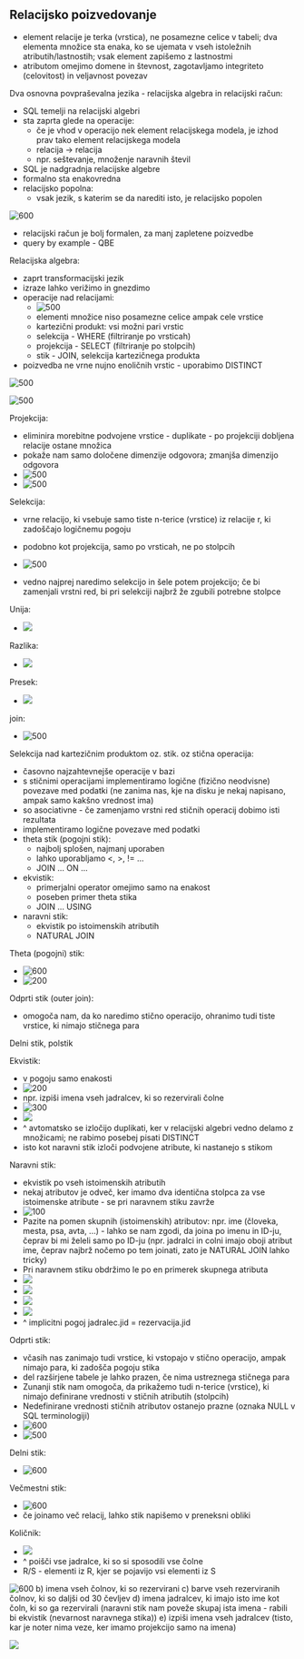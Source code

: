 ## Relacijsko poizvedovanje
- element relacije je terka (vrstica), ne posamezne celice v tabeli; dva elementa množice sta enaka, ko se ujemata v vseh istoležnih atributih/lastnostih; vsak element zapišemo z lastnostmi
- atributom omejimo domene in števnost, zagotavljamo integriteto (celovitost) in veljavnost povezav

Dva osnovna povpraševalna jezika - relacijska algebra in relacijski račun:
- SQL temelji na relacijski algebri
- sta zaprta glede na operacije:
	- če je vhod v operacijo nek element relacijskega modela, je izhod prav tako element relacijskega modela
	- relacija -> relacija
	- npr. seštevanje, množenje naravnih števil
- SQL je nadgradnja relacijske algebre
- formalno sta enakovredna
- relacijsko popolna:
	- vsak jezik, s katerim se da narediti isto, je relacijsko popolen

![600](Pasted%20image%2020240307154735.png)
- relacijski račun je bolj formalen, za manj zapletene poizvedbe
- query by example - QBE

Relacijska algebra:
- zaprt transformacijski jezik
- izraze lahko verižimo in gnezdimo
- operacije nad relacijami:
	- ![500](Pasted%20image%2020240307155419.png)
	- elementi množice niso posamezne celice ampak cele vrstice
	- kartezični produkt: vsi možni pari vrstic
	- selekcija - WHERE (filtriranje po vrsticah)
	- projekcija - SELECT (filtriranje po stolpcih)
	- stik - JOIN, selekcija kartezičnega produkta
- poizvedba ne vrne nujno enoličnih vrstic - uporabimo DISTINCT

![500](Pasted%20image%2020240307155933.png)

![500](Pasted%20image%2020240307162216.png)

Projekcija:
-  eliminira morebitne podvojene vrstice - duplikate - po projekciji dobljena relacije ostane množica
- pokaže nam samo določene dimenzije odgovora; zmanjša dimenzijo odgovora
- ![500](Pasted%20image%2020240307162628.png)
- ![500](Pasted%20image%2020240307162724.png)

Selekcija:
-  vrne relacijo, ki vsebuje samo tiste n-terice (vrstice) iz relacije r, ki zadoščajo logičnemu pogoju
- podobno kot projekcija, samo po vrsticah, ne po stolpcih
- ![500](Pasted%20image%2020240307162803.png)

- vedno najprej naredimo selekcijo in šele potem projekcijo; če bi zamenjali vrstni red, bi pri selekciji najbrž že zgubili potrebne stolpce

Unija:
- ![](Pasted%20image%2020240307163859.png)

Razlika:
- ![](Pasted%20image%2020240307164305.png)

Presek:
- ![](Pasted%20image%2020240307164322.png)


join:
- ![500](Pasted%20image%2020240307165208.png)

Selekcija nad kartezičnim produktom oz. stik. oz stična operacija:
- časovno najzahtevnejše operacije v bazi
- s stičnimi operacijami implementiramo logične (fizično neodvisne) povezave med podatki (ne zanima nas, kje na disku je nekaj napisano, ampak samo kakšno vrednost ima)
- so asociativne - če zamenjamo vrstni red stičnih operacij dobimo isti rezultata
- implementiramo logične povezave med podatki
- theta stik (pogojni stik):
	- najbolj splošen, najmanj uporaben
	- lahko uporabljamo <, >, != ...
	- JOIN ... ON ...
- ekvistik:
	- primerjalni operator omejimo samo na enakost
	- poseben primer theta stika
	- JOIN ... USING
- naravni stik:
	- ekvistik po istoimenskih atributih
	- NATURAL JOIN

Theta (pogojni) stik:
-  ![600](Pasted%20image%2020240307170022.png)
- ![200](Pasted%20image%2020240314144210.png)

Odprti stik (outer join):
- omogoča nam, da ko naredimo stično operacijo, ohranimo tudi tiste vrstice, ki nimajo stičnega para

Delni stik, polstik

Ekvistik:
- v pogoju samo enakosti
- ![200](Pasted%20image%2020240314144247.png)
- npr. izpiši imena vseh jadralcev, ki so rezervirali čolne
- ![300](Pasted%20image%2020240314144504.png)
- ![](Pasted%20image%2020240314144604.png)
- ^ avtomatsko se izločijo duplikati, ker v relacijski algebri vedno delamo z množicami; ne rabimo posebej pisati DISTINCT
- isto kot naravni stik izloči podvojene atribute, ki nastanejo s stikom

Naravni stik:
- ekvistik po vseh istoimenskih atributih
- nekaj atributov je odveč, ker imamo dva identična stolpca za vse istoimenske atribute - se pri naravnem stiku zavrže
- ![100](Pasted%20image%2020240314144709.png)
- Pazite na pomen skupnih (istoimenskih) atributov: npr. ime (človeka, mesta, psa, avta, ...) - lahko se nam zgodi, da joina po imenu in ID-ju, čeprav bi mi želeli samo po ID-ju (npr. jadralci in colni imajo oboji atribut ime, čeprav najbrž nočemo po tem joinati, zato je NATURAL JOIN lahko tricky)
- Pri naravnem stiku obdržimo le po en primerek skupnega atributa
- ![](Pasted%20image%2020240314144827.png)
- ![](Pasted%20image%2020240314144839.png)
- ![](Pasted%20image%2020240314144856.png)
- ![](Pasted%20image%2020240314144913.png)
- ^ implicitni pogoj jadralec.jid = rezervacija.jid

Odprti stik:
- včasih nas zanimajo tudi vrstice, ki vstopajo v stično operacijo, ampak nimajo para, ki zadošča pogoju stika
- del razširjene tabele je lahko prazen, če nima ustreznega stičnega para
- Zunanji stik nam omogoča, da prikažemo tudi n-terice (vrstice), ki nimajo definirane vrednosti v stičnih atributih (stolpcih)
-  Nedefinirane vrednosti stičnih atributov ostanejo prazne (oznaka NULL v SQL terminologiji)
- ![600](Pasted%20image%2020240314152051.png)
- ![500](Pasted%20image%2020240314152158.png)

Delni stik:
- ![600](Pasted%20image%2020240314152350.png)

Večmestni stik:
- ![600](Pasted%20image%2020240314152500.png)
- če joinamo več relacij, lahko stik napišemo v preneksni obliki

Količnik:
- ![](Pasted%20image%2020240314152838.png)
- ^ poišči vse jadralce, ki so si sposodili vse čolne
- R/S - elementi iz R, kjer se pojavijo vsi elementi iz S

![600](Pasted%20image%2020240314153554.png)
b) imena vseh čolnov, ki so rezervirani
c) barve vseh rezerviranih čolnov, ki so daljši od 30 čevljev
d) imena jadralcev, ki imajo isto ime kot čoln, ki so ga rezervirali (naravni stik nam poveže skupaj ista imena - rabili bi ekvistik (nevarnost naravnega stika))
e) izpiši imena vseh jadralcev (tisto, kar je noter nima veze, ker imamo projekcijo samo na imena)


![](Pasted%20image%2020240314154146.png)